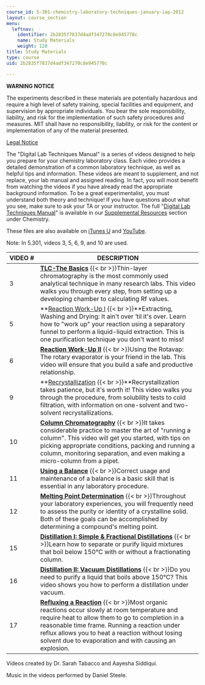 ```yaml
---
course_id: 5-301-chemistry-laboratory-techniques-january-iap-2012
layout: course_section
menu:
  leftnav:
    identifier: 2b2835f7837d4adf347270c8e945778c
    name: Study Materials
    weight: 120
title: Study Materials
type: course
uid: 2b2835f7837d4adf347270c8e945778c

---
```


**WARNING NOTICE**

The experiments described in these materials are potentially hazardous and require a high level of safety training, special facilities and equipment, and supervision by appropriate individuals. You bear the sole responsibility, liability, and risk for the implementation of such safety procedures and measures. MIT shall have no responsibility, liability, or risk for the content or implementation of any of the material presented.  
  
[Legal Notice](/terms/)

The "Digital Lab Techniques Manual" is a series of videos designed to help you prepare for your chemistry laboratory class. Each video provides a detailed demonstration of a common laboratory technique, as well as helpful tips and information. These videos are meant to supplement, and not replace, your lab manual and assigned reading. In fact, you will most benefit from watching the videos if you have already read the appropriate background information. To be a great experimentalist, you must understand both theory and technique! If you have questions about what you see, make sure to ask your TA or your instructor. The full "[Digital Lab Techniques Manual](/courses/res-5-0001-digital-lab-techniques-manual-spring-2007/sections/index.htm)" is available in our [Supplemental Resources](./resolveuid/461f831cc670b59848f89b47033975ef) section under Chemistry.

These files are also available on [iTunes U](http://itunes.apple.com/WebObjects/MZStore.woa/wa/viewPodcast?id=341596954) and [YouTube](http://youtube.com/view_play_list?p=B208D0FA80AD438F).

Note: In 5.301, videos 3, 5, 6, 9, and 10 are used.

| VIDEO # | DESCRIPTION |
| --- | --- |
| 3 | **[TLC-The Basics](/courses/res-5-0001-digital-lab-techniques-manual-spring-2007/sections/videos/tlc-the-basics)**  {{< br >}}Thin-layer chromatography is the most commonly used analytical technique in many research labs. This video walks you through every step, from setting up a developing chamber to calculating Rf values. |
| 5 | **[Reaction Work-Up I](/courses/res-5-0001-digital-lab-techniques-manual-spring-2007/sections/videos/reaction-work-up-i)  {{< br >}}**Extracting, Washing and Drying: It ain't over ‘til it's over. Learn how to "work up" your reaction using a separatory funnel to perform a liquid-liquid extraction. This is one purification technique you don't want to miss! |
| 6 | **[Reaction Work-Up II](/courses/res-5-0001-digital-lab-techniques-manual-spring-2007/sections/videos/reaction-work-up-ii)**  {{< br >}}Using the Rotavap: The rotary evaporator is your friend in the lab. This video will ensure that you build a safe and productive relationship. |
| 9 | **[Recrystallization](/courses/res-5-0001-digital-lab-techniques-manual-spring-2007/sections/videos/recrystallization)  {{< br >}}**Recrystallization takes patience, but it's worth it! This video walks you through the procedure, from solubility tests to cold filtration, with information on one-solvent and two-solvent recrystallizations. |
| 10 | **[Column Chromatography](/courses/res-5-0001-digital-lab-techniques-manual-spring-2007/sections/videos/column-chromatography)**  {{< br >}}It takes considerable practice to master the art of "running a column". This video will get you started, with tips on picking appropriate conditions, packing and running a column, monitoring separation, and even making a micro-column from a pipet. |
| 11 | **[Using a Balance](/courses/res-5-0001-digital-lab-techniques-manual-spring-2007/sections/videos/using-a-balance)**  {{< br >}}Correct usage and maintenance of a balance is a basic skill that is essential in any laboratory procedure. |
| 12 | **[Melting Point Determination](/courses/res-5-0001-digital-lab-techniques-manual-spring-2007/sections/videos/melting-point-determination)**  {{< br >}}Throughout your laboratory experiences, you will frequently need to assess the purity or identity of a crystalline solid. Both of these goals can be accomplished by determining a compound's melting point. |
| 15 | **[Distillation I: Simple & Fractional Distillations](/courses/res-5-0001-digital-lab-techniques-manual-spring-2007/sections/videos/distillation-i-simple-fractional-distillations)**  {{< br >}}Learn how to separate or purify liquid mixtures that boil below 150°C with or without a fractionating column. |
| 16 | [**Distillation II: Vacuum Distillations**](/courses/res-5-0001-digital-lab-techniques-manual-spring-2007/sections/videos/distillation-ii-vacuum-distillations)  {{< br >}}Do you need to purify a liquid that boils above 150°C? This video shows you how to perform a distillation under vacuum. |
| 17 | [**Refluxing a Reaction**](/courses/res-5-0001-digital-lab-techniques-manual-spring-2007/sections/videos/refluxing-a-reaction)  {{< br >}}Most organic reactions occur slowly at room temperature and require heat to allow them to go to completion in a reasonable time frame. Running a reaction under reflux allows you to heat a reaction without losing solvent due to evaporation and with causing an explosion. 

Videos created by Dr. Sarah Tabacco and Aayesha Siddiqui.

Music in the videos performed by Daniel Steele.